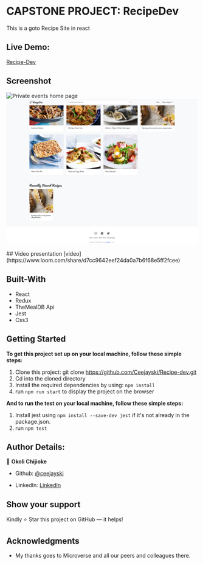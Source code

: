 # CAPSTONE PROJECT: RecipeDev
This is a goto Recipe Site in react
 
 ## Live Demo:
[Recipe-Dev](https://pedantic-pasteur-a8bcbb.netlify.app/)

## Screenshot
<p float = 'left'>
    <img src="img/screenshot.png" alt="Private events home page">
    <img src="img/screenshot2.png" alt="List of attendees in event show page">
</p>
## Video presentation
[video](https://www.loom.com/share/d7cc9642eef24da0a7b6f68e5ff2fcee)

## Built-With


- React
- Redux
- TheMealDB Api
- Jest
- Css3

## Getting Started

**To get this project set up on your local machine, follow these simple steps:**

1. Clone this project: git clone https://github.com/Ceejayski/Recipe-dev.git
2. Cd into the cloned directory
3. Install the required dependencies by using: `npm install`
4. run `npm run start` to display the project on the browser

**And to run the test on your local machine, follow these simple steps:**
1. Install jest using `npm install --save-dev jest` if it's not already in the package.json. 
2. run `npm test` 


## Author Details:

👤 **Okoli Chijioke**

- Github: [@ceejayski](https://github.com/ceejayski)

- LinkedIn: [LinkedIn](https://www.linkedin.com/in/okoli-ceejay/)
## Show your support

Kindly ⭐ Star this project on GitHub — it helps!

## Acknowledgments

- My thanks goes to Microverse and all our peers and colleagues there.

